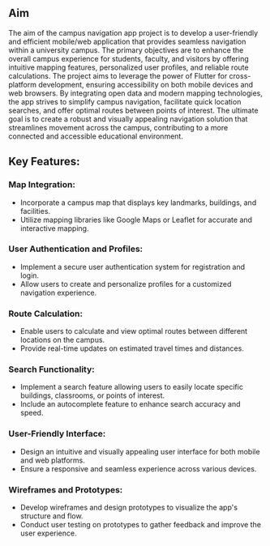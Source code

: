 ## Aim

The aim of the campus navigation app project is to develop a user-friendly and efficient mobile/web application that provides seamless navigation within a university campus. The primary objectives are to enhance the overall campus experience for students, faculty, and visitors by offering intuitive mapping features, personalized user profiles, and reliable route calculations. The project aims to leverage the power of Flutter for cross-platform development, ensuring accessibility on both mobile devices and web browsers. By integrating open data and modern mapping technologies, the app strives to simplify campus navigation, facilitate quick location searches, and offer optimal routes between points of interest. The ultimate goal is to create a robust and visually appealing navigation solution that streamlines movement across the campus, contributing to a more connected and accessible educational environment.

## Key Features:

### Map Integration:

- Incorporate a campus map that displays key landmarks, buildings, and facilities.
- Utilize mapping libraries like Google Maps or Leaflet for accurate and interactive mapping.

### User Authentication and Profiles:

- Implement a secure user authentication system for registration and login.
- Allow users to create and personalize profiles for a customized navigation experience.

### Route Calculation:

- Enable users to calculate and view optimal routes between different locations on the campus.
- Provide real-time updates on estimated travel times and distances.

### Search Functionality:

- Implement a search feature allowing users to easily locate specific buildings, classrooms, or points of interest.
- Include an autocomplete feature to enhance search accuracy and speed.

### User-Friendly Interface:

- Design an intuitive and visually appealing user interface for both mobile and web platforms.
- Ensure a responsive and seamless experience across various devices.

### Wireframes and Prototypes:

- Develop wireframes and design prototypes to visualize the app's structure and flow.
- Conduct user testing on prototypes to gather feedback and improve the user experience.
